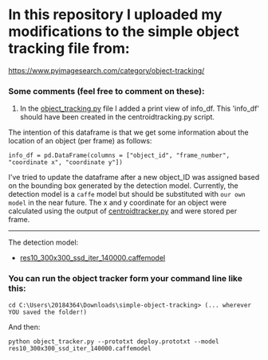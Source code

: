 # In this repository I uploaded my modifications to the simple object tracking file from: #

https://www.pyimagesearch.com/category/object-tracking/

### Some comments (feel free to comment on these):

1. In the [object_tracking.py](https://github.com/HarrySoteriou/VISOR/blob/master/simple-object-tracking/object_tracker.py) file I added a print view of info_df. This 'info_df' should have been created in the centroidtracking.py script. 

The intention of this dataframe is that we get some information about the location of an object (per frame) as follows:

```
info_df = pd.DataFrame(columns = ["object_id", "frame_number", "coordinate x", "coordinate y"])
```

I've tried to update the dataframe after a new object_ID was assigned based on the bounding box generated by the detection model. Currently, the detection model is a `caffe` model but should be substituted with `our own model` in the near future. The x and y coordinate for an object were calculated using the output of [centroidtracker.py](https://github.com/HarrySoteriou/VISOR/blob/master/simple-object-tracking/centroidtracker.py) and were stored per frame.

________________________________________________________

The detection model:

* [res10_300x300_ssd_iter_140000.caffemodel](https://github.com/HarrySoteriou/VISOR/blob/master/simple-object-tracking/res10_300x300_ssd_iter_140000.caffemodel)

### You can run the object tracker form your command line like this:

```
cd C:\Users\20184364\Downloads\simple-object-tracking> (... wherever YOU saved the folder!)
``` 
And then: 

```
python object_tracker.py --prototxt deploy.prototxt --model res10_300x300_ssd_iter_140000.caffemodel
```
